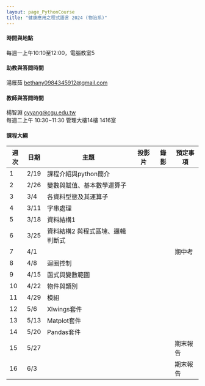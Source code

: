 ```yaml
---
layout: page_PythonCourse
title: "健康應用之程式語言 2024 (物治系)"
---
```

<!---
課程代碼 GT0174
開課序號 61033
-->

#### 時間與地點
每週一上午10:10至12:00，電腦教室5<br/>

#### 助教與答問時間
湯雁茹 bethany0984345912@gmail.com

#### 教師與答問時間
楊智淵 cyyang@cgu.edu.tw <br/>
每週二上午 10:30~11:30 管理大樓14樓 1416室<br/>

#### 課程大綱

|週次|日期   |主題                       |投影片   |錄影       | 預定事項     |
|--- |---   |---                        |---     |---        |---       |
|1   |2/19  | 課程介紹與python簡介       |         |          |          |
|2   |2/26  | 變數與賦值、基本數學運算子  |         |          |          |
|3   |3/4   | 各資料型態及其運算子        |         |         |           |
|4   |3/11  | 字串處理                   |          |        |           |
|5   |3/18  | 資料結構1                   |        |         |           |
|6   |3/25  | 資料結構2 與程式區塊、邏輯判斷式 |     |         |           |
|7   |4/1   |                           |         |         | 期中考     |
|8   |4/8   | 迴圈控制                   |      |         |              |
|9   |4/15  | 函式與變數範圍             |      |         |              |
|10  |4/22  | 物件與類別                 |      |         |              |
|11  |4/29  | 模組                      |      |         |              |
|12  |5/6   | Xlwings套件               |      |         |              |
|13  |5/13  | Matplot套件               |      |         |              |
|14  |5/20  | Pandas套件                |      |         |               |
|15  |5/27  |                           |      |         |  期末報告      |
|16  |6/3   |                           |      |         |  期末報告       |

<br/>

